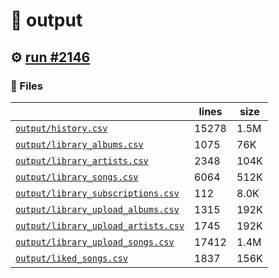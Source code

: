 # 📝  output 

## ⚙️ [run #2146](https://github.com/jwenerd/ytm-dl/actions/runs/10709798433)

### 📁 Files

|                                                                         |lines|size|
|-------------------------------------------------------------------------|-----|----|
|[`output/history.csv` ](output/history.csv)                              |15278|1.5M|
|[`output/library_albums.csv` ](output/library_albums.csv)                |1075 |76K |
|[`output/library_artists.csv` ](output/library_artists.csv)              |2348 |104K|
|[`output/library_songs.csv` ](output/library_songs.csv)                  |6064 |512K|
|[`output/library_subscriptions.csv` ](output/library_subscriptions.csv)  |112  |8.0K|
|[`output/library_upload_albums.csv` ](output/library_upload_albums.csv)  |1315 |192K|
|[`output/library_upload_artists.csv` ](output/library_upload_artists.csv)|1745 |192K|
|[`output/library_upload_songs.csv` ](output/library_upload_songs.csv)    |17412|1.4M|
|[`output/liked_songs.csv` ](output/liked_songs.csv)                      |1837 |156K|